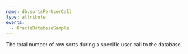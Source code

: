 ```yaml
---
name: db.sortsPerUserCall
type: attribute
events:
  - OracleDatabaseSample
---
```


The total number of row sorts during a specific user call to the database.